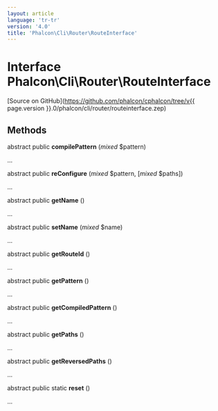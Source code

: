 ```yaml
---
layout: article
language: 'tr-tr'
version: '4.0'
title: 'Phalcon\Cli\Router\RouteInterface'
---
```

# Interface **Phalcon\Cli\Router\RouteInterface**

[Source on GitHub](https://github.com/phalcon/cphalcon/tree/v{{ page.version }}.0/phalcon/cli/router/routeinterface.zep)

## Methods

abstract public **compilePattern** (*mixed* $pattern)

...

abstract public **reConfigure** (*mixed* $pattern, [*mixed* $paths])

...

abstract public **getName** ()

...

abstract public **setName** (*mixed* $name)

...

abstract public **getRouteId** ()

...

abstract public **getPattern** ()

...

abstract public **getCompiledPattern** ()

...

abstract public **getPaths** ()

...

abstract public **getReversedPaths** ()

...

abstract public static **reset** ()

...
